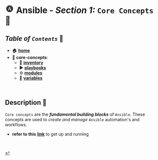 # <img src="../assets/img/ansible.png" width="30px"> **Ansible** - ***Section 1:*** `Core Concepts` 🧠
## ***Table*** *of* ***`Contents`*** 📜

* 🏠 [**home**](../README.md)
* 🧠 **core-concepts**:
    * 🧳 [**inventory**](inventory/README.md)
    * ▶️ [**playbooks**](playbooks/README.md)
    * ⚙️ [**modules**](modules/README.md)
    * 🔡 [**variables**](variables/README.md)
<br />

## **Description** 👀

`Core concepts` are the ***fundamental building blocks*** of `Ansible`. These concepts are used to *create and manage* `Ansible` automation's and workflows.


* **refer to this** [**link**](../00-resources/README.md#helpful-content-) to get up and running

<br />

[↩️](../README.md)
